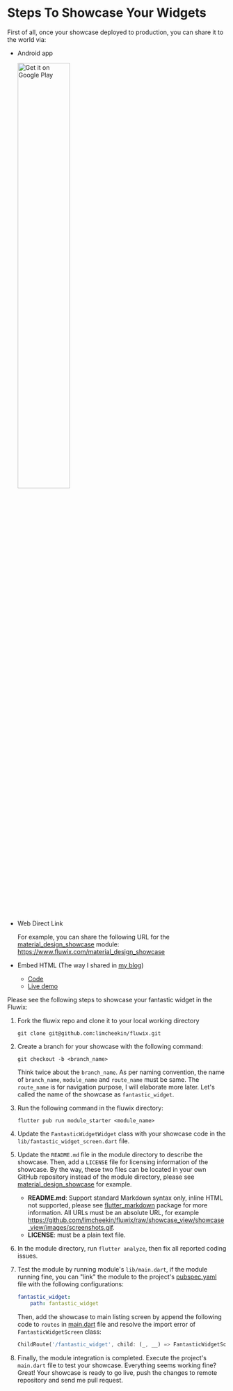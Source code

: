 # Steps To Showcase Your Widgets

First of all, once your showcase deployed to production, you can share it to the world via:
    
- Android app
    
    <a href='https://play.google.com/store/apps/details?id=com.fluwix&pcampaignid=pcampaignidMKT-Other-global-all-co-prtnr-py-PartBadge-Mar2515-1'><img alt='Get it on Google Play' src='https://play.google.com/intl/en_us/badges/static/images/badges/en_badge_web_generic.png' width="50%"/></a>

- Web Direct Link
    
    For example, you can share the following URL for the [material_design_showcase](https://github.com/limcheekin/fluwix/tree/main/material_design_showcase) module:
    https://www.fluwix.com/material_design_showcase

- Embed HTML (The way I shared in [my blog](http://limcheekin.blogspot.com/p/fluwix.html))
    - [Code](https://github.com/limcheekin/fluwix/blob/main/web/embed.html)
    - [Live demo](https://www.fluwix.com/embed.html) 


Please see the following steps to showcase your fantastic widget in the Fluwix:

1. Fork the fluwix repo and clone it to your local working directory
    ```
    git clone git@github.com:limcheekin/fluwix.git
    ```

2. Create a branch for your showcase with the following command:
    ```
    git checkout -b <branch_name>
    ```
   Think twice about the `branch_name`. As per naming convention, the name of `branch_name`, `module_name` and `route_name` must be same. The `route_name` is for navigation purpose, I will elaborate more later. Let's called the name of the showcase as `fantastic_widget`. 

3. Run the following command in the fluwix directory:
    ```
    flutter pub run module_starter <module_name>
    ```

4. Update the `FantasticWidgetWidget` class with your showcase code in the `lib/fantastic_widget_screen.dart` file.

5. Update the `README.md` file in the module directory to describe the showcase. Then, add a `LICENSE` file for licensing information of the showcase. By the way, these two files can be located in your own GitHub repository instead of the module directory, please see [material_design_showcase](https://github.com/limcheekin/fluwix/blob/main/material_design_showcase/lib/material_design_showcase_screen.dart) for example. 
    - __README.md__: Support standard Markdown syntax only, inline HTML not supported, please see [flutter_markdown](https://pub.dev/packages/flutter_markdown) package for more information. All URLs must be an absolute URL, for example https://github.com/limcheekin/fluwix/raw/showcase_view/showcase_view/images/screenshots.gif.
    - __LICENSE__: must be a plain text file.

6. In the module directory, run `flutter analyze`, then fix all reported coding issues.

7. Test the module by running module's `lib/main.dart`, if the module running fine, you can "link" the module to the project's [pubspec.yaml](https://github.com/limcheekin/fluwix/blob/main/pubspec.yaml) file with the following configurations:
    ```yaml
    fantastic_widget:
        path: fantastic_widget 
    ```
    Then, add the showcase to main listing screen by append the following code to `routes` in [main.dart](https://github.com/limcheekin/fluwix/blob/main/lib/main.dart#L34) file and resolve the import error of `FantasticWidgetScreen` class:
    ```dart
    ChildRoute('/fantastic_widget', child: (_, __) => FantasticWidgetScreen()),
    ```

8. Finally, the module integration is completed. Execute the project's `main.dart` file to test your showcase. Everything seems working fine? Great! Your showcase is ready to go live, push the changes to remote repository and send me pull request.